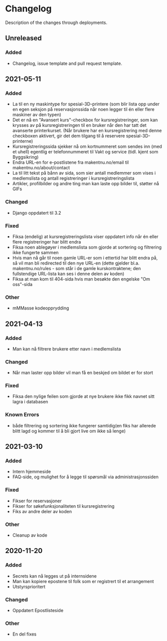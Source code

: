 # Changelog

Description of the changes through deployments.

## Unreleased

### Added 
- Changelog, issue template and pull request template.

## 2021-05-11

### Added
- La til en ny maskintype for spesial-3D-printere (som blir lista opp under en egen seksjon på reservasjonssida når noen legger til én eller flere maskiner av den typen)
- Det er nå en "Avansert kurs"-checkbox for kursregistreringer, som kan krysses av på kursregistreringen til en bruker når den har tatt det avanserte printerkurset. (Når brukere har en kursregistrering med denne checkboxen aktivert, gir det dem tilgang til å reservere spesial-3D-printerne)
- Kursregistreringssida sjekker nå om kortnummeret som sendes inn (med et uhell) egentlig er telefonnummeret til Vakt og service (tidl. kjent som Byggsikring)
- Endra URL-en for e-postlistene fra makentnu.no/email til makentnu.no/about/contact
- La til litt tekst på bånn av sida, som sier antall medlemmer som vises i medlemslista og antall registreringer i kursregistreringslista
- Artikler, profilbilder og andre ting man kan laste opp bilder til, støtter nå GIFs

### Changed
- Django oppdatert til 3.2

### Fixed
- Fiksa (endelig) at kursregistreringslista viser oppdatert info når én eller flere registreringer har blitt endra 
- Fiksa noen ablegøyer i medlemslista som gjorde at sortering og filtrering ikke fungerte sammen
- Hvis man nå går til noen gamle URL-er som i ettertid har blitt endra på, så vil man bli redirected til den nye URL-en (dette gjelder bl.a. makentnu.no/rules - som står i de gamle kurskontraktene; den fullstendige URL-lista kan ses i denne delen av koden)
- Fiksa at man kom til 404-sida hvis man besøkte den engelske "Om oss"-sida

### Other
- mMMasse kodeopprydding


## 2021-04-13

### Added

- Man kan nå filtrere brukere etter navn i medlemslista

### Changed
- Når man laster opp bilder vil man få en beskjed om bildet er for stort

### Fixed
- Fiksa den nylige feilen som gjorde at nye brukere ikke fikk navnet sitt lagra i databasen

### Known Errors
- både filtrering og sortering ikke fungerer samtidig(en fiks har allerede blitt lagd og kommer til å bli gjort live om ikke så lenge)

## 2021-03-10

### Added
- Intern hjemmeside
- FAQ-side, og mulighet for å legge til spørsmål via administrasjonssiden

### Fixed
- Fikser for reservasjoner
- Fikser for søkefunksjonaliteten til kursregistrering
- Fiks av andre deler av koden

### Other
- Cleanup av kode

## 2020-11-20

### Added

- Secrets kan nå legges ut på internsidene
- Man kan kopiere epostene til folk som er registrert til et arrangement
- Utstyrsprioritert

### Changed
- Oppdatert Epostlisteside

### Other
- En del fixes